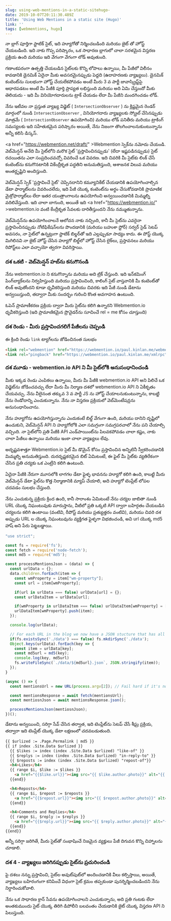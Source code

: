 ```yaml
---
slug: using-web-mentions-in-a-static-sitehugo-
date: 2019-10-07T20:11:30.489Z
title: 'Using Web Mentions in a static site (Hugo)'
link: ''
tags: [webmentions, hugo]
---
```


నా బ్లాగ్ పూర్తిగా స్టాటిక్ సైట్, ఇది హ్యూగోతో నిర్మించబడింది మరియు జైట్ తో హోస్ట్ చేయబడింది. ఇది నాకు గొప్ప పరిష్కారం, ఒక సాధారణ బ్లాగులో చాలా సరళమైన విస్తరణ ప్రక్రియ ఉంది మరియు ఇది వేగంగా వేగంగా లోడ్ అవుతుంది.

గణాంకపరంగా ఉత్పత్తి చేయబడిన సైట్‌లకు కొన్ని లోపాలు ఉన్నాయి, మీ పేజీలో విలీనం కావడానికి డైనమిక్ ఏదైనా మీకు అవసరమైనప్పుడు పెద్దది (ఉదాహరణకు వ్యాఖ్యలు). డైనమిక్ కంటెంట్‌ను సులభంగా హోస్ట్ చేయలేకపోవడం అంటే మీరు 3 వ పార్టీ జావాస్క్రిప్ట్‌పై ఆధారపడటం అంటే మీ పేజీకి పూర్తి ప్రాప్యత లభిస్తుంది మరియు అది ఏమి చేస్తుందో మీకు తెలియదు - ఇది మీ వినియోగదారులను ట్రాక్ చేయడం లేదా మీ పేజీని మందగించడం లోడ్.

నేను ఇటీవల నా ప్రస్తుత వ్యాఖ్య విడ్జెట్ ( `IntersectionObserver` ) ను క్లిష్టమైన రెండర్ మార్గంలో నుండి `IntersectionObserver` , వినియోగదారు వ్యాఖ్యలకు స్క్రోల్ చేసినప్పుడు మాత్రమే ( `IntersectionObserver` ఉపయోగించి) మరియు లోడ్ పనితీరు మరియు ట్రాకింగ్ సమస్యలకు ఇది సహేతుకమైన పరిష్కారం అయితే, నేను నిజంగా తొలగించాలనుకుంటున్నాను అన్నీ కలిసి డిస్కస్.

<a <span class="notranslate">href=&quot;https://webmention.net/draft/&quot; &gt;Webmention</a> స్పెక్‌ను నమోదు చేయండి. వెబ్‌మెన్షన్ అనేది మీ సైట్‌లోని మరొక సైట్ &#39;ప్రస్తావించినప్పుడు&#39; (లేదా ఇష్టపడినప్పుడు) సైట్ రచయితను ఎలా సంప్రదించవచ్చో వివరించే ఒక వివరణ. ఇది చివరికి మీ సైట్‌కు లింక్ చేసే కంటెంట్‌ను కనుగొనటానికి వికేంద్రీకృత పద్ధతిని అనుమతిస్తుంది, ఆశాజనక విలువ మరియు అంతర్దృష్టిని అందిస్తుంది.

వెబ్‌మెన్షన్ స్పెక్ &#39;ప్రస్తావించే సైట్&#39; చెప్పినదానిని కమ్యూనికేట్ చేయడానికి ఉపయోగించాల్సిన డేటా ఫార్మాట్‌లను వివరించలేదు, ఇది పేజీ యొక్క కంటెంట్‌ను అర్థం చేసుకోవడానికి ప్రామాణిక మైక్రోఫార్మాట్‌లు లేదా ఇతర యంత్రాంగాలను ఉపయోగించి అన్వయించడానికి మిమ్మల్ని వదిలివేస్తుంది. ఇది చాలా బాగుంది, అయితే ఇది <a <span class="notranslate">href=&quot;https://webmention.io/&quot; &gt;webmention.io</a> వంటి కేంద్రీకృత సేవలకు దారితీస్తుందని నేను నమ్ముతున్నాను.

వెబ్‌మెన్షన్‌ను ఉపయోగించాలనే ఆలోచన నాకు నచ్చింది, కానీ మీ సైట్‌ను ఎవరైనా ప్రస్తావించినప్పుడు నోటిఫికేషన్‌లను పొందడానికి (మరియు బహుశా స్టోర్) సర్వర్ సైడ్ సెటప్ అవసరం, నా సైట్‌లో ఉన్నట్లుగా స్టాటిక్ బిల్డర్‌తో ఇది ఎల్లప్పుడూ సాధ్యం కాదు. ఈ పోస్ట్ యొక్క మిగిలినవి నా జైట్ హోస్ట్ చేసిన హ్యూగో బిల్డ్‌లో హోస్ట్ చేసిన లైక్‌లు, ప్రస్తావనలు మరియు రిపోస్ట్‌లు ఎలా వచ్చాయో త్వరగా వివరిస్తాయి.

### దశ ఒకటి - వెబ్‌మెన్షన్ హబ్‌ను కనుగొనండి

నేను webmention.io ని కనుగొన్నాను మరియు అది ట్రిక్ చేస్తుంది. ఇది ఇన్‌కమింగ్ పింగ్‌బ్యాక్‌లను నిర్వహిస్తుంది మరియు ప్రస్తావించింది, కాలింగ్ సైట్ వాస్తవానికి మీ కంటెంట్‌తో లింక్ అవుతోందని కూడా ధృవీకరిస్తుంది మరియు చివరకు ఇది పేజీ నుండి డేటాను అన్వయిస్తుంది, తద్వారా మీకు సందర్భం గురించి కొంత అవగాహన ఉంటుంది.

ఓపెన్ ప్రామాణీకరణ ప్రక్రియ ద్వారా మీరు సైట్‌ను కలిగి ఉన్నారని Webmention.io ధృవీకరిస్తుంది (ఇది ప్రామాణికమైన ప్రొవైడర్‌ను సూచించే rel = me కోసం చూస్తుంది)

### దశ రెండు - మీరు ప్రస్తావించగలిగే పేజీలను చెప్పండి

ఈ క్రింది రెండు `link` ట్యాగ్‌లను జోడించినంత సులభం

```html
<link rel="webmention" href="https://webmention.io/paul.kinlan.me/webmention">
<link rel="pingback" href="https://webmention.io/paul.kinlan.me/xmlrpc">
```

### దశ మూడు - webmention.io API ని మీ సైట్‌లోకి అనుసంధానించండి

మీకు ఇక్కడ రెండు ఎంపికలు ఉన్నాయి, మీరు మీ పేజీకి webmention.io API అని పిలిచే ఒక విడ్జెట్‌ను జోడించవచ్చు లేదా మీరు మీ నిర్మాణ దశలో webmention.io API ని ఏకీకృతం చేయవచ్చు. నేను వీలైనంత తక్కువ 3 వ పార్టీ JS ను హోస్ట్ చేయాలనుకుంటున్నాను, కాబట్టి నేను రెండోదాన్ని ఎంచుకున్నాను. నేను నా విస్తరణ ప్రక్రియలో వెబ్‌మెంటేషన్లను అనుసంధానించాను.

నేను హ్యూగోను ఉపయోగిస్తున్నాను ఎందుకంటే బిల్డ్ వేగంగా ఉంది, మరియు దానిని దృష్టిలో ఉంచుకుని, వెబ్‌మెన్షన్ API ని హ్యూగోలోకి ఎలా సమగ్రంగా సమగ్రపరచాలో నేను పని చేయాల్సి వచ్చింది. నా సైట్‌లోని ప్రతి పేజీకి API ఎండ్‌పాయింట్‌ను పిలవకపోవడం చాలా కష్టం, నాకు చాలా పేజీలు ఉన్నాయి మరియు ఇంకా చాలా వ్యాఖ్యలు లేవు.

అదృష్టవశాత్తూ Webmention.io సైట్ మీ డొమైన్ కోసం ప్రస్తావించిన అన్నిటినీ స్వీకరించడానికి మిమ్మల్ని అనుమతిస్తుంది. దురదృష్టకరమైన బిట్ ఏమిటంటే, ఈ ఫైల్ మీ సైట్‌కు వ్యతిరేకంగా చేసిన ప్రతి చర్యకు ఒక ఎంట్రీని కలిగి ఉంటుంది.

ఏదైనా పేజీకి నేరుగా మూసలోకి లాగగల డేటా ఫైళ్ళ భావనను హ్యూగో కలిగి ఉంది, కాబట్టి మీరు వెబ్‌మెన్షన్ డేటా ఫైల్‌ను కొత్త నిర్మాణానికి మ్యాప్ చేయాలి, అది హ్యూగో టెంప్లేట్ లోపల చదవడం సులభం చేస్తుంది.

నేను ఎంచుకున్న ప్రక్రియ క్రింద ఉంది, కానీ సారాంశం ఏమిటంటే నేను చర్యల జాబితా నుండి URL యొక్క నిఘంటువుకు మారుస్తాను, వీటిలో ప్రతి ఒక్కటి API ద్వారా బహిర్గతం చేయబడిన చర్యలను కలిగి ఉంటాయి (వంటివి, రీపోస్ట్ మరియు ప్రత్యుత్తరం వంటివి), మరియు చివరి దశ అప్పుడు URL ల యొక్క నిఘంటువును వ్యక్తిగత ఫైళ్ళగా విభజించండి, అవి url యొక్క md5 హాష్ అని పేరు పెట్టబడ్డాయి.

```javascript
"use strict";

const fs = require('fs');
const fetch = require('node-fetch');
const md5 = require('md5');

const processMentionsJson = (data) => {
  const urlData = {};
  data.children.forEach(item => {
    const wmProperty = item["wm-property"];
    const url = item[wmProperty];

    if(url in urlData === false) urlData[url] = {};
    const urlDataItem = urlData[url];

    if(wmProperty in urlDataItem === false) urlDataItem[wmProperty] = [];
    urlDataItem[wmProperty].push(item);
  });

  console.log(urlData);

  // For each URL in the blog we now have a JSON stucture that has all the like, mentions and reposts
  if(fs.existsSync('./data') === false) fs.mkdirSync('./data');
  Object.keys(urlData).forEach(key => {
    const item = urlData[key];
    const md5url = md5(key);
    console.log(key, md5url)
    fs.writeFileSync(`./data/${md5url}.json`, JSON.stringify(item));
  });
}

(async () => {
  const mentionsUrl = new URL(process.argv[2]); // Fail hard if it's not a uRL

  const mentionsResponse = await fetch(mentionsUrl);
  const mentiosnJson = await mentionsResponse.json();

  processMentionsJson(mentiosnJson);
})();
```

డేటాను అన్వయించి, సరిగ్గా సేవ్ చేసిన తర్వాత, ఇది టెంప్లేట్‌ను సెటప్ చేసే శీఘ్ర ప్రక్రియ, తద్వారా ఇది టెంప్లేట్ యొక్క డేటా లక్షణంలో చదవబడుతుంది.

```html
{{ $urlized := .Page.Permalink | md5 }}
{{ if index .Site.Data $urlized }}
  {{ $likes := index (index .Site.Data $urlized) "like-of" }}
  {{ $replys := index (index .Site.Data $urlized) "in-reply-to" }}
  {{ $reposts := index (index .Site.Data $urlized) "repost-of"}}
  <h4>Likes</h4>
  {{ range $i, $like := $likes }}
    <a href="{{$like.url}}"><img src="{{ $like.author.photo}}" alt="{{ $like.author.name }}" class="profile photo"></a>
  {{end}}

  <h4>Reposts</h4>
  {{ range $i, $repost := $reposts }}
    <a href="{{$repost.url}}"><img src="{{ $repost.author.photo}}" alt="{{ $repost.author.name }}" class="profile photo"></a>
  {{end}}

  <h4>Comments and Replies</h4>
  {{ range $i, $reply := $replys }}
    <a href="{{$reply.url}}"><img src="{{ $reply.author.photo}}" alt="{{ $reply.author.name }}" class="profile photo"></a>
  {{end}}
{{end}}
```

అన్నీ సరిగ్గా జరిగితే, మీరు సైట్‌తో సంభాషించే నిజమైన వ్యక్తులు పేజీ దిగువన కొన్ని చిహ్నాలను చూడాలి.

### దశ 4 - వ్యాఖ్యలు జరిగినప్పుడు సైట్‌ను ప్రచురించండి

పై దశలు నన్ను ప్రస్తావించి, సైట్‌ల అవుట్‌పుట్‌లో అందించడానికి వీలు కల్పిస్తాయి, అయితే, వ్యాఖ్యలు బహిరంగంగా కనిపించే విధంగా సైట్ క్రమం తప్పకుండా పునర్నిర్మించబడిందని నేను నిర్ధారించుకోవాలి.

నేను ఒక సాధారణ క్రాన్ సేవను ఉపయోగించాలని ఎంచుకున్నాను, అది ప్రతి గంటకు లేదా అంతకుముందు సైట్ యొక్క తిరిగి డిపోలీని బలవంతం చేయడానికి జైట్ యొక్క విస్తరణ API ని పిలుస్తుంది.
